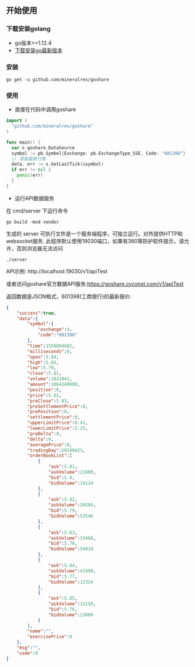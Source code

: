 ## 开始使用

### 下载安装golang
* go版本>=1.12.4
* [下载安装go最新版本](https://golang.google.cn/dl/)

### 安装
 ```
 go get -u github.com/mineralres/goshare
```
### 使用
* 直接在代码中调用goshare

```go
import (
  "github.com/mineralres/goshare"
)

func main() {
  var s goshare.DataSource
  symbol := pb.Symbol{Exchange: pb.ExchangeType_SSE, Code: "601398"}
  // 获取最新行情
  data, err := s.GetLastTick(&symbol)
  if err != nil {
    panic(err)
  }
}
```


* 运行API数据服务

在 cmd/server 下运行命令
```
go build -mod vendor
```
生成的 server 可执行文件是一个服务端程序，可独立运行。对外提供HTTP和websocket服务.
此程序默认使用19030端口，如果有360等防护软件提示，请允许，否则浏览器无法访问
```
./server
```
API示例: http://localhost:19030/v1/apiTest 

或者访问goshare官方数据API服务:https://goshare.cyconst.com/v1/apiTest

返回数据是JSON格式，601398(工商银行)的最新报价:

```json
{
    "success":true,
    "data":{
        "symbol":{
            "exchange":4,
            "code":"601398"
        },
        "time":1556004602,
        "milliseconds":0,
        "open":5.84,
        "high":5.85,
        "low":5.79,
        "close":5.81,
        "volume":1831041,
        "amount":1064240000,
        "position":0,
        "price":5.81,
        "preClose":5.83,
        "preSettlementPrice":0,
        "prePosition":0,
        "settlementPrice":0,
        "upperLimitPrice":6.41,
        "lowerLimitPrice":5.25,
        "preDelta":0,
        "delta":0,
        "averagePrice":0,
        "tradingDay":20190423,
        "orderBookList":[
            {
                "ask":5.81,
                "askVolume":21880,
                "bid":5.8,
                "bidVolume":14124
            },
            {
                "ask":5.82,
                "askVolume":26584,
                "bid":5.79,
                "bidVolume":53546
            },
            {
                "ask":5.83,
                "askVolume":33468,
                "bid":5.78,
                "bidVolume":54019
            },
            {
                "ask":5.84,
                "askVolume":41990,
                "bid":5.77,
                "bidVolume":12324
            },
            {
                "ask":5.85,
                "askVolume":31150,
                "bid":5.76,
                "bidVolume":23009
            }
        ],
        "name":"",
        "exercisePrice":0
    },
    "msg":"",
    "code":0
}
```